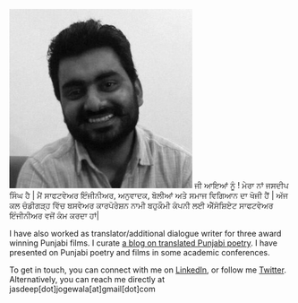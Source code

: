 <!-- 
.. title: About
.. slug: index
.. date: 2016-09-12 11:42:58 UTC+05:30
.. tags: 
.. category: 
.. link: 
.. description: 
.. type: text
-->
![Jasdeep](/images/jasdeep-photo-small.jpg)
ਜੀ ਆਇਆਂ ਨੂੰ ! ਮੇਰਾ ਨਾਂ ਜਸਦੀਪ ਸਿੰਘ ਹੈ | ਮੈਂ ਸਾਫਟਵੇਅਰ ਇੰਜੀਨੀਅਰ, ਅਨੁਵਾਦਕ, ਬੋਲੀਆਂ ਅਤੇ ਸਮਾਜ ਵਿਗਿਆਨ ਦਾ ਖੋਜੀ ਹੈਂ |
ਅੱਜ ਕਲ ਚੰਡੀਗੜ੍ਹ ਵਿੱਚ ਬਸਵੇਅਰ ਕਾਰਪੋਰੇਸ਼ਨ ਨਾਮੀ ਬਹੁਕੌਮੀ ਕੰਪਨੀ ਲਈ ਐੱਸੋਸ਼ਿਏਟ ਸਾਫਟਵੇਅਰ ਇੰਜੀਨੀਅਰ ਵਜੋਂ ਕੰਮ ਕਰਦਾ ਹਾਂ|

I have also worked as translator/additional dialogue writer for three award
winning Punjabi films. I curate [a blog on translated Punjabi
poetry](<https://parchanve.wordpress.com/>). I have presented on Punjabi poetry
and films in some academic conferences.

To get in touch, you can connect with me on
[LinkedIn](<https://www.linkedin.com/>), or follow me
[Twitter](<https://twitter.com/jasdeep>). Alternatively, you can reach me
directly at jasdeep[dot]jogewala[at]gmail[dot]com
